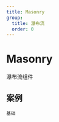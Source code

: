 ```yaml
---
title: Masonry
group:
  title: 瀑布流
  order: 0
---
```


# Masonry
瀑布流组件

## 案例
<code src="./demo/index.tsx" description="在这个瀑布流案例中，设置间距 16px，每张卡片最小的宽度为 200px，自动计算每排可放置数量">基础</code>
